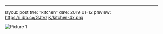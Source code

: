 ---
layout: post
title:  "kitchen"
date:   2019-01-12 
preview: https://i.ibb.co/GJtvzjK/kitchen-4x.png

![Picture 1](https://i.ibb.co/CMxtqcr/3-girls-01-01.png)

